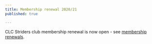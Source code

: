```yaml
---
title: Membership renewal 2020/21
published: true

---
```


CLC Striders club membership renewal is now open - see [membership renewals](/posts/2020-04-01-Membership-renewal.md).
